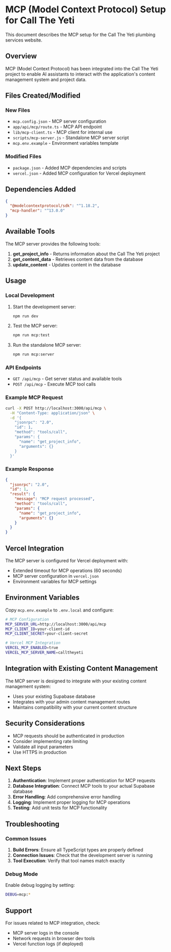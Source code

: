 # MCP (Model Context Protocol) Setup for Call The Yeti

This document describes the MCP setup for the Call The Yeti plumbing services website.

## Overview

MCP (Model Context Protocol) has been integrated into the Call The Yeti project to enable AI assistants to interact with the application's content management system and project data.

## Files Created/Modified

### New Files
- `mcp.config.json` - MCP server configuration
- `app/api/mcp/route.ts` - MCP API endpoint
- `lib/mcp-client.ts` - MCP client for internal use
- `scripts/mcp-server.js` - Standalone MCP server script
- `mcp.env.example` - Environment variables template

### Modified Files
- `package.json` - Added MCP dependencies and scripts
- `vercel.json` - Added MCP configuration for Vercel deployment

## Dependencies Added

```json
{
  "@modelcontextprotocol/sdk": "^1.18.2",
  "mcp-handler": "^13.0.0"
}
```

## Available Tools

The MCP server provides the following tools:

1. **get_project_info** - Returns information about the Call The Yeti project
2. **get_content_data** - Retrieves content data from the database
3. **update_content** - Updates content in the database

## Usage

### Local Development

1. Start the development server:
   ```bash
   npm run dev
   ```

2. Test the MCP server:
   ```bash
   npm run mcp:test
   ```

3. Run the standalone MCP server:
   ```bash
   npm run mcp:server
   ```

### API Endpoints

- `GET /api/mcp` - Get server status and available tools
- `POST /api/mcp` - Execute MCP tool calls

### Example MCP Request

```bash
curl -X POST http://localhost:3000/api/mcp \
  -H "Content-Type: application/json" \
  -d '{
    "jsonrpc": "2.0",
    "id": 1,
    "method": "tools/call",
    "params": {
      "name": "get_project_info",
      "arguments": {}
    }
  }'
```

### Example Response

```json
{
  "jsonrpc": "2.0",
  "id": 1,
  "result": {
    "message": "MCP request processed",
    "method": "tools/call",
    "params": {
      "name": "get_project_info",
      "arguments": {}
    }
  }
}
```

## Vercel Integration

The MCP server is configured for Vercel deployment with:

- Extended timeout for MCP operations (60 seconds)
- MCP server configuration in `vercel.json`
- Environment variables for MCP settings

## Environment Variables

Copy `mcp.env.example` to `.env.local` and configure:

```bash
# MCP Configuration
MCP_SERVER_URL=http://localhost:3000/api/mcp
MCP_CLIENT_ID=your-client-id
MCP_CLIENT_SECRET=your-client-secret

# Vercel MCP Integration
VERCEL_MCP_ENABLED=true
VERCEL_MCP_SERVER_NAME=calltheyeti
```

## Integration with Existing Content Management

The MCP server is designed to integrate with your existing content management system:

- Uses your existing Supabase database
- Integrates with your admin content management routes
- Maintains compatibility with your current content structure

## Security Considerations

- MCP requests should be authenticated in production
- Consider implementing rate limiting
- Validate all input parameters
- Use HTTPS in production

## Next Steps

1. **Authentication**: Implement proper authentication for MCP requests
2. **Database Integration**: Connect MCP tools to your actual Supabase database
3. **Error Handling**: Add comprehensive error handling
4. **Logging**: Implement proper logging for MCP operations
5. **Testing**: Add unit tests for MCP functionality

## Troubleshooting

### Common Issues

1. **Build Errors**: Ensure all TypeScript types are properly defined
2. **Connection Issues**: Check that the development server is running
3. **Tool Execution**: Verify that tool names match exactly

### Debug Mode

Enable debug logging by setting:
```bash
DEBUG=mcp:*
```

## Support

For issues related to MCP integration, check:
- MCP server logs in the console
- Network requests in browser dev tools
- Vercel function logs (if deployed)

